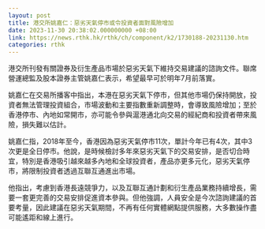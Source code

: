 ```yaml
---
layout: post
title: 港交所姚嘉仁：惡劣天氣停市或令投資者面對風險增加
date: 2023-11-30 20:38:02.000000000 +08:00
link: https://news.rthk.hk/rthk/ch/component/k2/1730188-20231130.htm
categories: rthk
---
```


港交所刊發有關證券及衍生產品市場於惡劣天氣下維持交易建議的諮詢文件。聯席營運總監及股本證券主管姚嘉仁表示，希望最早可於明年7月前落實。

姚嘉仁在交易所播客中指出，本港在惡劣天氣下停市，但其他市場仍保持開放，投資者無法管理投資組合，市場波動和主要指數重新調整時，會導致風險增加；至於香港停市、內地如常開市，亦可能令參與滬港通北向交易的經紀商和投資者帶來風險，損失難以估計。

姚嘉仁指，2018年至今，香港因為惡劣天氣停市11次，單計今年已有4次，其中3次更是全日停市。他說，是時候檢討多年來惡劣天氣下的交易安排，是否切合時宜，特別是香港吸引越來越多內地和全球投資者，產品亦更多元化，惡劣天氣停市，將限制投資者透過互聯互通進出市場。

他指出，考慮到香港長遠競爭力，以及互聯互通計劃和衍生產品業務持續增長，需要一套更完善的交易安排促進資本參與。但他強調，人員安全是今次諮詢建議的首要考量，因此建議在惡劣天氣期間，不再有任何實體網點提供服務，大多數操作盡可能遙距和線上進行。
